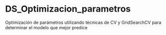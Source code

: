 # DS_Optimizacion_parametros
Optimización de parámetros utilizando técnicas de CV y GridSearchCV para determinar el modelo que mejor predice
